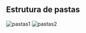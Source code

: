 ## Estrutura de pastas

![pastas1](https://github.com/user-attachments/assets/19f96d8b-973a-4607-b363-85c79a3bea45)
![pastas2](https://github.com/user-attachments/assets/8114a687-6993-42e7-82b3-3bb7b03159b6)
